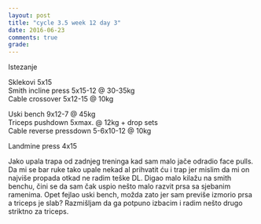 ```yaml
---
layout: post
title: "cycle 3.5 week 12 day 3"
date: 2016-06-23
comments: true
grade:
---
```


Istezanje

Sklekovi 5x15  
Smith incline press 5x15-12 @ 30-35kg   
Cable crossover 5x12-15 @ 10kg  

Uski bench 9x12-7 @ 45kg   
Triceps pushdown 5xmax. @ 12kg + drop sets    
Cable reverse pressdown 5-6x10-12 @ 10kg  

Landmine press 4x15  

Jako upala trapa od zadnjeg treninga kad sam malo jače odradio face pulls. Da mi se bar ruke tako upale nekad al prihvatit ću i trap jer mislim da mi on najviše propada otkad ne radim teške DL. Digao malo kilažu na smith benchu, čini se da sam čak uspio nešto malo razvit prsa sa sjebanim ramenima. Opet fejlao uski bench, možda zato jer sam previše izmorio prsa a triceps je slab? Razmišljam da ga potpuno izbacim i radim nešto drugo striktno za triceps.
